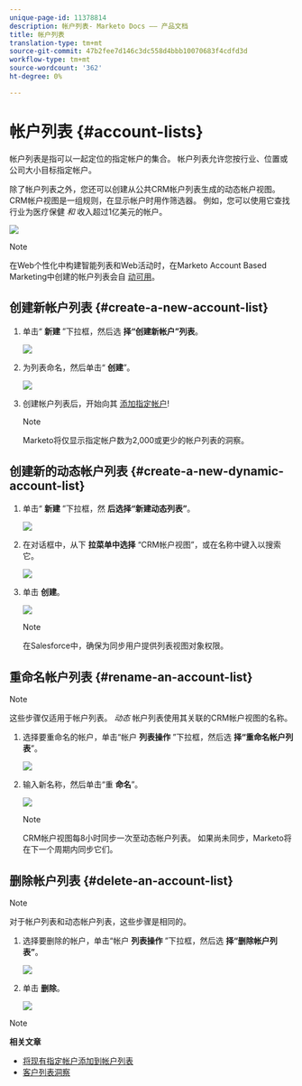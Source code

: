 ```yaml
---
unique-page-id: 11378814
description: 帐户列表- Marketo Docs —— 产品文档
title: 帐户列表
translation-type: tm+mt
source-git-commit: 47b2fee7d146c3dc558d4bbb10070683f4cdfd3d
workflow-type: tm+mt
source-wordcount: '362'
ht-degree: 0%

---
```



# 帐户列表 {#account-lists}

帐户列表是指可以一起定位的指定帐户的集合。 帐户列表允许您按行业、位置或公司大小目标指定帐户。

除了帐户列表之外，您还可以创建从公共CRM帐户列表生成的动态帐户视图。 CRM帐户视图是一组规则，在显示帐户时用作筛选器。 例如，您可以使用它查找行业为医疗保健 *和* 收入超过1亿美元的帐户。

![](assets/one.png)

>[!NOTE]
>
>在Web个性化中构建智能列表和Web活动时，在Marketo Account Based Marketing中创建的帐户列表会自 [动可用](http://docs.marketo.com/display/DOCS/RTP+Segments)。

## 创建新帐户列表 {#create-a-new-account-list}

1. 单击“ **新建** ”下拉框，然后选 **择“创建新帐户”列表**。

   ![](assets/1a.png)

1. 为列表命名，然后单击“ **创建**”。

   ![](assets/three-0.png)

1. 创建帐户列表后，开始向其 [添加指定帐户](http://docs.marketo.com/display/DOCS/Add+an+Existing+Named+Account+to+an+Account+List)!

   >[!NOTE]
   >
   >Marketo将仅显示指定帐户数为2,000或更少的帐户列表的洞察。

## 创建新的动态帐户列表 {#create-a-new-dynamic-account-list}

1. 单击“ **新建** ”下拉框，然 **后选择“新建动态列表”**。

   ![](assets/1.png)

1. 在对话框中，从下 **拉菜单中选择** “CRM帐户视图”，或在名称中键入以搜索它。

   ![](assets/image2017-7-18-9-48-23.png)

1. 单击 **创建**。

   ![](assets/step4.jpg)

   >[!NOTE]
   >
   >在Salesforce中，确保为同步用户提供列表视图对象权限。

## 重命名帐户列表 {#rename-an-account-list}

>[!NOTE]
>
>这些步骤仅适用于帐户列表。 *动态* 帐户列表使用其关联的CRM帐户视图的名称。

1. 选择要重命名的帐户，单击“帐户 **列表操作** ”下拉框，然后选 **择“重命名帐户列表**”。

   ![](assets/three.png)

1. 输入新名称，然后单击“重 **命名**”。

   ![](assets/four.png)

   >[!NOTE]
   >
   >CRM帐户视图每8小时同步一次至动态帐户列表。 如果尚未同步，Marketo将在下一个周期内同步它们。

## 删除帐户列表 {#delete-an-account-list}

>[!NOTE]
>
>对于帐户列表和动态帐户列表，这些步骤是相同的。

1. 选择要删除的帐户，单击“帐户 **列表操作** ”下拉框，然后选 **择“删除帐户列表”**。

   ![](assets/five.png)

1. 单击 **删除**。

   ![](assets/six.png)

>[!NOTE]
>
>**相关文章**
>
>* [将现有指定帐户添加到帐户列表](named-accounts/add-an-existing-named-account-to-an-account-list.md)
>* [客户列表洞察](../../../product-docs/account-based-marketing/measure/account-list-insights.md)

>



